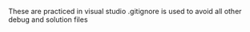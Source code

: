 These are practiced in visual studio
.gitignore is used to avoid all other debug and solution files 

